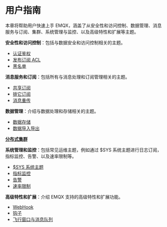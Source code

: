 # 用户指南

本章将帮助用户快速上手 EMQX，涵盖了从安全性和访问控制、数据管理、消息服务与订阅、集群、系统管理与监控、以及高级特性和扩展等主题。



**安全性和访问控制**：包括与数据安全和访问控制相关的主题。

- [认证鉴权](./auth.md)
- [发布订阅 ACL](./acl.md)
- [黑名单](./blacklist.md)



**消息服务和订阅**：包括所有与消息处理和订阅管理相关的主题。

- [共享订阅](./shared-subscriptions.md)
- [排它订阅](./exclusive-subscriptions.md)
- [消息重传](./retransmission.md)



**数据管理**：介绍与数据处理和存储相关的主题。

- [数据存储](../backend/backend.md)
- [数据导入导出](./data-import-and-export.md)



**[分布式集群](./cluster.md)**



**系统管理和监控**：包括常见运维主题，例如通过 $SYS 系统主题进行日志订阅，指标监控、告警、以及速率限制等。

- [$SYS 系统主题](./system-topic.md)
- [指标监控](./metrics-and-stats.md)
- [告警](./alarms.md)
- [速率限制](rate-limit.md)

**高级特性和扩展**：介绍 EMQX 支持的高级特性和扩展功能。

- [WebHook](./webhook.md)
- [钩子](./hooks.md)
- [飞行窗口与消息队列](./inflight-window-and-message-queue.md)